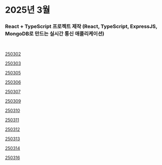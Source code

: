 # 2025년 3월

### React + TypeScript 프로젝트 제작 (React, TypeScript, ExpressJS, MongoDB로 만드는 실시간 통신 애플리케이션)

<br />

[250302](/DateLink/2025-03/250302.md)

[250303](/DateLink/2025-03/250303.md)

[250305](/DateLink/2025-03/250305.md)

[250306](/DateLink/2025-03/250306.md)

[250307](/DateLink/2025-03/250307.md)

[250309](/DateLink/2025-03/250309.md)

[250310](/DateLink/2025-03/250310.md)

[250311](/DateLink/2025-03/250311.md)

[250312](/DateLink/2025-03/250312.md)

[250313](/DateLink/2025-03/250313.md)

[250314](/DateLink/2025-03/250314.md)

[250316](/DateLink/2025-03/250316.md)

<!-- [250317](/DateLink/2025-03/250317.md)

[250318](/DateLink/2025-03/250318.md)

[250319](/DateLink/2025-03/250319.md)

[250320](/DateLink/2025-03/250320.md)

[250321](/DateLink/2025-03/250321.md)

[250323](/DateLink/2025-03/250323.md)

[250324](/DateLink/2025-03/250324.md)

[250325](/DateLink/2025-03/250325.md)

[250326](/DateLink/2025-03/250326.md)

[250327](/DateLink/2025-03/250327.md)

[250328](/DateLink/2025-03/250328.md) -->
